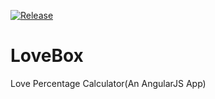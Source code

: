 [![Release](https://img.shields.io/badge/release-v1.0.0-blue.svg)](https://github.com/ankitverma31/LoveBox/releases/tag/v1.0.0)

LoveBox
=========

Love Percentage Calculator(An AngularJS App)
